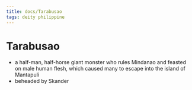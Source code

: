 ```yaml
---
title: docs/Tarabusao
tags: deity philippine
---
```


# Tarabusao
- a half-man, half-horse giant monster who rules Mindanao and feasted on male human flesh, which caused many to escape into the island of Mantapuli
- beheaded by Skander